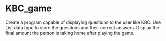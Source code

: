 # KBC_game

Create a program capable of displaying questions to the user like KBC. 
Use List data type to store the questions and their correct answers. 
Display the final amount the person is taking home after playing the game.
